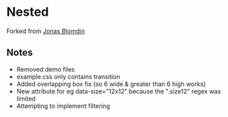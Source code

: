 # Nested
Forked from [Jonas Blomdin](http://github.com/jonasblomdin/)

## Notes
- Removed demo files
- example.css only contains transition
- Added overlapping box fix (so 6 wide & greater than 6 high works)
- New attribute for eg data-size="12x12" because the ".size12" regex was limited
- Attempting to implement filtering